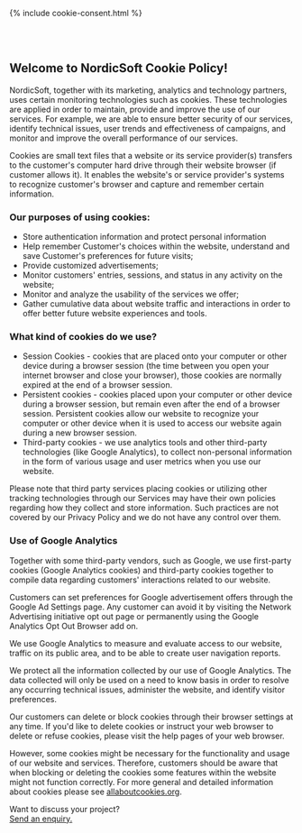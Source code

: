 {% include cookie-consent.html %}
<section class="cookie-policy">
    <div class="container">
    <br>
    <br>
                    <h2>
                        Welcome to NordicSoft Cookie Policy!
                    </h2>
                    <p>NordicSoft, together with its marketing, analytics and technology partners, uses certain monitoring technologies such as cookies. These technologies are applied in order to maintain, provide and improve the use of our services.  For example, we are able to ensure better security of our services, identify technical issues, user trends and effectiveness of campaigns, and monitor and improve the overall performance of our services.</p>
                    <p>Cookies are small text files that a website or its service provider(s) transfers to the customer's computer hard drive through their website browser (if customer allows it). It enables the website's or service provider's systems to recognize customer's browser and capture and remember certain information.</p>
                    <h3>Our purposes of using cookies:</h3>
                    <ul>
                        <li>Store authentication information and protect personal information</li>
                        <li>Help remember Customer's choices within the website, understand and save Customer's preferences for future visits;</li>
                        <li>Provide customized advertisements;</li>
                        <li>Monitor customers' entries, sessions, and status in any activity on the website;</li>
                        <li>Monitor and analyze the usability of the services we offer;</li>
                        <li>Gather cumulative data about website traffic and interactions in order to offer better future website experiences and tools.</li>
                    </ul>
                    <h3>What kind of cookies do we use?</h3>
                    <ul>
                        <li>Session Cookies - cookies that are placed onto your computer or other device during a browser session (the time between you open your internet browser and close your browser), those cookies are normally expired at the end of a browser session.</li>
                        <li>Persistent cookies - cookies placed upon your computer or other device during a browser session, but remain even after the end of a browser session. Persistent cookies allow our website to recognize your computer or other device when it is used to access our website again during a new browser session.</li>
                        <li>Third-party cookies - we use analytics tools and other third-party technologies (like Google Analytics), to collect non-personal information in the form of various usage and user metrics when you use our website.</li>
                    </ul>
                    <p>Please note that third party services placing cookies or utilizing other tracking technologies through our Services may have their own policies regarding how they collect and store information. Such practices are not covered by our Privacy Policy and we do not have any control over them. </p>
                    <h3>Use of Google Analytics</h3>
                    <p>Together with some third-party vendors, such as Google, we use first-party cookies (Google Analytics cookies) and third-party cookies together to compile data regarding customers' interactions related to our website.</p>
                    <p>Customers can set preferences for Google advertisement offers through the Google Ad Settings page. Any customer can avoid it by visiting the Network Advertising initiative opt out page or permanently using the Google Analytics Opt Out Browser add on.</p>
                    <p>We use Google Analytics to measure and evaluate access to our website, traffic on its public area, and to be able to create user navigation reports.</p>
                    <p>We protect all the information collected by our use of Google Analytics. The data collected will only be used on a need to know basis in order to resolve any occurring technical issues, administer the website, and identify visitor preferences.</p>
                    <p>Our customers can delete or block cookies through their browser settings at any time. If you'd like to delete cookies or instruct your web browser to delete or refuse cookies, please visit the help pages of your web browser.</p>
                    <p>However, some cookies might be necessary for the functionality and usage of our website and services. Therefore, customers should be aware that when blocking or deleting the cookies some features within the website might not function correctly. For more general and detailed information about cookies please see <a class="text-primary" href="http://www.allaboutcookies.org/" title="all about cookies" rel="noopener noreferrer nofollow" target="_blank">allaboutcookies.org</a>.</p>
    </div> 
</section>
<section id="get-in-touch-cookie">
  <div class="cookie-footer">
    <div class="container">
      <div class="cookie-footer-text">
        <div class="h2-text">Want to discuss your project?</div>
        <a class="mail" href="mailto:info@nordicsoft.ee"
              title="email" aria-label="email">Send an enquiry.</a>
      </div>
  </div>
  </div>
</section>
